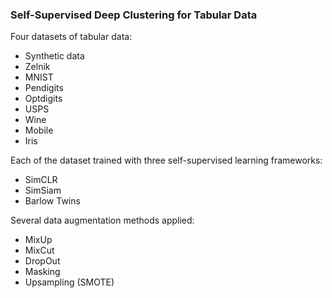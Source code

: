 ### Self-Supervised Deep Clustering for Tabular Data

Four datasets of tabular data:
- Synthetic data
- Zelnik
- MNIST
- Pendigits
- Optdigits
- USPS
- Wine
- Mobile
- Iris

Each of the dataset trained with three self-supervised learning frameworks:
- SimCLR
- SimSiam
- Barlow Twins

Several data augmentation methods applied:
- MixUp
- MixCut
- DropOut
- Masking
- Upsampling (SMOTE)
